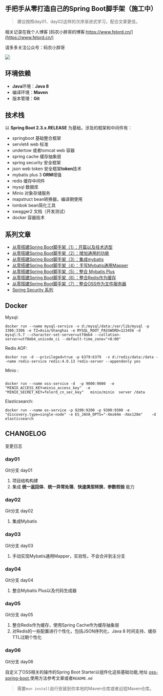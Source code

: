 ## 手把手从零打造自己的Spring Boot脚手架（施工中）

> 建议按照day01、day02这样的次序渐进式学习，配合文章更佳。

相关记录在我个人博客  [码农小胖哥的博客:https://www.felord.cn/](https://www.felord.cn/)

请多多关注公众号：码农小胖哥
 
 ![](./qr.jpg)
 
## 环境依赖

- **Java**环境：**Java 8**
- 编译环境：**Maven**
- 版本管理：**Git** 

## 技术栈

以 **Spring Boot 2.3.x.RELEASE** 为基础，涉及的框架和中间件有：

   + springboot 基础整合框架
   + servlet4  web 标准
   + undertow 或者tomcat   web 容器
   + spring cache  缓存抽象层
   + spring security  安全框架
   + json web token  安全框架**token**技术
   + mybatis plus 3  **ORM**增强
   + redis  缓存中间件
   + mysql   数据库
   + Minio 对象存储服务
   + mapstruct  bean转换器，编译期使用
   + lombok  bean简化工具
   + swagger2 文档（开发测试）
   + docker 容器技术
   
## 系列文章
- [从零搭建Spring Boot脚手架（1）：开篇以及技术选型](https://mp.weixin.qq.com/s/k0faB9xElGpCyLrJfGc7uQ)
- [从零搭建Spring Boot脚手架（2）：增加通用的功能](https://mp.weixin.qq.com/s/HKBF57Ut5EK9ccPeBxDZbA)   
- [从零搭建Spring Boot脚手架（3）：集成mybatis](https://mp.weixin.qq.com/s/fAawA2hNCzkB-rrt5ONjkw)
- [从零搭建Spring Boot脚手架（4）：手写Mybatis通用Mapper](https://mp.weixin.qq.com/s/QYr6itS6Y6WFZdBgSNH-5w)
- [从零搭建Spring Boot脚手架（5）：整合 Mybatis Plus](https://mp.weixin.qq.com/s/9uVsi9yfE0QheEKCUyGNPA)
- [从零搭建Spring Boot脚手架（6）：整合Redis作为缓存](https://mp.weixin.qq.com/s/7l_mzFqjFD8lDT0iQ6W6bQ)
- [从零搭建Spring Boot脚手架（7）：整合OSS作为文件服务器](https://mp.weixin.qq.com/s/3wlQl3l110q1RNDE0kfI-w)
- [Spring Security 系列](https://felord.cn/categories/spring-security/)
## Docker 

Mysql:

```shell script
docker run --name mysql-service -v d:/mysql/data:/var/lib/mysql -p 3306:3306 -e TZ=Asia/Shanghai -e MYSQL_ROOT_PASSWORD=123456 -d mysql:5.7 --character-set-server=utf8mb4 --collation-server=utf8mb4_unicode_ci --default-time_zone="+8:00"
```
Redis AOF:

```shell script
docker run -d --privileged=true -p 6379:6379  -v d:/redis/data:/data --name redis-service redis:4.0.13 redis-server --appendonly yes
``` 

Minio :
```shell script

docker run --name oss-service -d  -p 9000:9000  -e "MINIO_ACCESS_KEY=minio_access_key"  -e "MINIO_SECRET_KEY=felord_cn_sec_key"   minio/minio  server /data
```


Elasticsearch:
```shell script
docker run --name es-service -p 9200:9200 -p 9300:9300 -e "discovery.type=single-node" -e ES_JAVA_OPTS="-Xms64m -Xmx128m"    -d elasticsearch
```



## CHANGELOG   
变更日志


### day01  
Git分支 day01

1. 项目结构构建
2. 集成 **统一返回体**、**统一异常处理**、**快速类型转换**，**参数校验** 能力

### day02

Git分支 day02
1. 集成Mybatis

### day03

Git分支 day03
1. 手动实现Mybatis通用Mapper，实验性，不会合并到主分支 

### day04

Git分支 day04
1. 整合Mybatis Plus以及代码生成器

### day05

Git分支 day05
1. 整合Redis作为缓存，使用Spring Cache作为缓存抽象层
2. 对Redis的一些配置进行个性化，包括JSON序列化、Java 8 时间支持、缓存TTL过期个性化

### day06

Git分支 day06

自定义了OSS相关的操作的Spring Boot Starter以组件化这些基础功能,地址 [oss-spring-boot](https://gitee.com/felord/oss-spring-boot.git),使用方法参考文章或者`README.md`
> 需要`mvn install`自行安装到你本地的Maven仓库或者远程Maven仓库。
